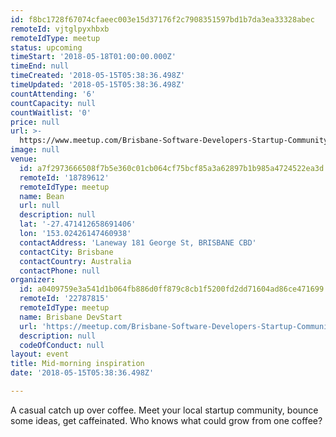 ```yaml
---
id: f8bc1728f67074cfaeec003e15d37176f2c7908351597bd1b7da3ea33328abec
remoteId: vjtglpyxhbxb
remoteIdType: meetup
status: upcoming
timeStart: '2018-05-18T01:00:00.000Z'
timeEnd: null
timeCreated: '2018-05-15T05:38:36.498Z'
timeUpdated: '2018-05-15T05:38:36.498Z'
countAttending: '6'
countCapacity: null
countWaitlist: '0'
price: null
url: >-
  https://www.meetup.com/Brisbane-Software-Developers-Startup-Community/events/249924967/
image: null
venue:
  id: a7f2973666508f7b5e360c01cb064cf75bcf85a3a62897b1b985a4724522ea3d
  remoteId: '18789612'
  remoteIdType: meetup
  name: Bean
  url: null
  description: null
  lat: '-27.471412658691406'
  lon: '153.02426147460938'
  contactAddress: 'Laneway 181 George St, BRISBANE CBD'
  contactCity: Brisbane
  contactCountry: Australia
  contactPhone: null
organizer:
  id: a0409759e3a541d1b064fb886d0ff879c8cb1f5200fd2dd71604ad86ce471699
  remoteId: '22787815'
  remoteIdType: meetup
  name: Brisbane DevStart
  url: 'https://meetup.com/Brisbane-Software-Developers-Startup-Community'
  description: null
  codeOfConduct: null
layout: event
title: Mid-morning inspiration
date: '2018-05-15T05:38:36.498Z'

---
```

<p>A casual catch up over coffee. Meet your local startup community, bounce some ideas, get caffeinated. Who knows what could grow from one coffee?</p>
